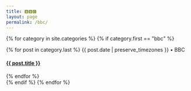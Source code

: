 ```yaml
---
title: 🅱🅱🅲
layout: page
permalink: /bbc/
---
```

{% for category in site.categories %}
  {% if category.first == "bbc" %}
  <div>
    {% for post in category.last %}
    <span class="postdate">{{ post.date | preserve_timezones }}</span> • <span class="author">BBC</span>
    <h4><a href="{{site.url}}{{site.baseurl}}{{ post.url }}">{{ post.title }}</a></h4>
    {% endfor %}
  </div>
  {% endif %}
{% endfor %}


